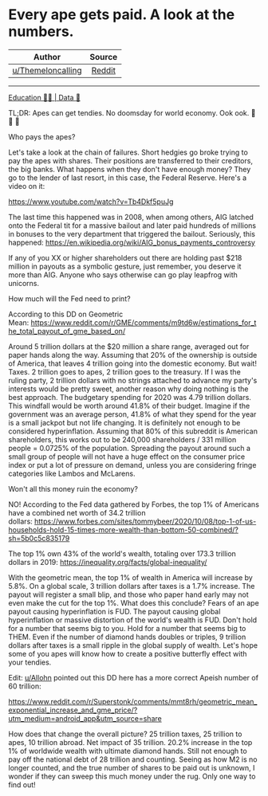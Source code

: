 Every ape gets paid. A look at the numbers.
===========================================

| Author       | Source       | 
| :-------------: |:-------------:|
|  [u/Themeloncalling](https://www.reddit.com/user/Themeloncalling/) | [Reddit](https://www.reddit.com/r/Superstonk/comments/nihl31/every_ape_gets_paid_a_look_at_the_numbers/) | 

---

[Education 👨‍🏫 | Data 🔢](https://www.reddit.com/r/Superstonk/search?q=flair_name%3A%22Education%20%F0%9F%91%A8%E2%80%8D%F0%9F%8F%AB%20%7C%20Data%20%F0%9F%94%A2%22&restrict_sr=1)

TL;DR: Apes can get tendies. No doomsday for world economy. Ook ook. 🚀 🚀 🚀

Who pays the apes?

Let's take a look at the chain of failures. Short hedgies go broke trying to pay the apes with shares. Their positions are transferred to their creditors, the big banks. What happens when they don't have enough money? They go to the lender of last resort, in this case, the Federal Reserve. Here's a video on it:

<https://www.youtube.com/watch?v=Tb4Dkf5puJg>

The last time this happened was in 2008, when among others, AIG latched onto the Federal tit for a massive bailout and later paid hundreds of millions in bonuses to the very department that triggered the bailout. Seriously, this happened: <https://en.wikipedia.org/wiki/AIG_bonus_payments_controversy>

If any of you XX or higher shareholders out there are holding past $218 million in payouts as a symbolic gesture, just remember, you deserve it more than AIG. Anyone who says otherwise can go play leapfrog with unicorns.

How much will the Fed need to print?

According to this DD on Geometric Mean: <https://www.reddit.com/r/GME/comments/m9td6w/estimations_for_the_total_payout_of_gme_based_on/>

Around 5 trillion dollars at the $20 million a share range, averaged out for paper hands along the way. Assuming that 20% of the ownership is outside of America, that leaves 4 trillion going into the domestic economy. But wait! Taxes. 2 trillion goes to apes, 2 trillion goes to the treasury. If I was the ruling party, 2 trillion dollars with no strings attached to advance my party's interests would be pretty sweet, another reason why doing nothing is the best approach. The budgetary spending for 2020 was 4.79 trillion dollars. This windfall would be worth around 41.8% of their budget. Imagine if the government was an average person, 41.8% of what they spend for the year is a small jackpot but not life changing. It is definitely not enough to be considered hyperinflation. Assuming that 80% of this subreddit is American shareholders, this works out to be 240,000 shareholders / 331 million people = 0.0725% of the population. Spreading the payout around such a small group of people will not have a huge effect on the consumer price index or put a lot of pressure on demand, unless you are considering fringe categories like Lambos and McLarens.

Won't all this money ruin the economy?

NO! According to the Fed data gathered by Forbes, the top 1% of Americans have a combined net worth of 34.2 trillion dollars: <https://www.forbes.com/sites/tommybeer/2020/10/08/top-1-of-us-households-hold-15-times-more-wealth-than-bottom-50-combined/?sh=5b0c5c835179>

The top 1% own 43% of the world's wealth, totaling over 173.3 trillion dollars in 2019: <https://inequality.org/facts/global-inequality/>

With the geometric mean, the top 1% of wealth in America will increase by 5.8%. On a global scale, 3 trillion dollars after taxes is a 1.7% increase. The payout will register a small blip, and those who paper hand early may not even make the cut for the top 1%. What does this conclude? Fears of an ape payout causing hyperinflation is FUD. The payout causing global hyperinflation or massive distortion of the world's wealth is FUD. Don't hold for a number that seems big to you. Hold for a number that seems big to THEM. Even if the number of diamond hands doubles or triples, 9 trillion dollars after taxes is a small ripple in the global supply of wealth. Let's hope some of you apes will know how to create a positive butterfly effect with your tendies.

Edit: [u/Allohn](https://www.reddit.com/u/Allohn/) pointed out this DD here has a more correct Apeish number of 60 trillion:

<https://www.reddit.com/r/Superstonk/comments/mmt8rh/geometric_mean_exponential_increase_and_gme_price/?utm_medium=android_app&utm_source=share>

How does that change the overall picture? 25 trillion taxes, 25 trillion to apes, 10 trillion abroad. Net impact of 35 trillion. 20.2% increase in the top 1% of worldwide wealth with ultimate diamond hands. Still not enough to pay off the national debt of 28 trillion and counting. Seeing as how M2 is no longer counted, and the true number of shares to be paid out is unknown, I wonder if they can sweep this much money under the rug. Only one way to find out!
